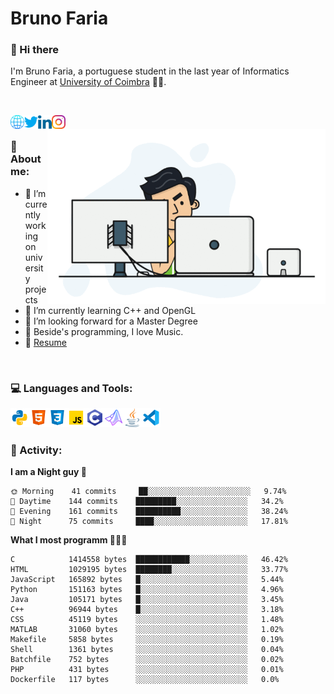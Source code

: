 # Bruno Faria

### 👋 Hi there

I'm Bruno Faria, a portuguese student in the last year of Informatics Engineer at [University of Coimbra](uc.pt/en) 👨‍🎓.

<br/>

[<img align="left" width="22px" alt="Website" src="https://github.com/brunofaria1322/brunofaria1322/blob/master/assets/social/global.svg"/>][website]
[<img align="left" width="22px" alt="Twitter" src="https://github.com/brunofaria1322/brunofaria1322/blob/master/assets/social/twitter.svg"/>][twitter]
[<img align="left" width="22px" alt="LinkedIn" src="https://github.com/brunofaria1322/brunofaria1322/blob/master/assets/social/linkedin.svg"/>][linkedin]
[<img align="left" width="22px" alt="Instagram" src="https://github.com/brunofaria1322/brunofaria1322/blob/master/assets/social/instagram.svg"/>][instagram]

<img align="right" height = "280" alt="GIF" src="https://github.com/brunofaria1322/brunofaria1322/blob/master/assets/animation.gif"/>

<br />

### 📕 About me:

- 🔭 I’m currently working on university projects
- 🌱 I’m currently learning C++ and OpenGL
- 💼 I’m looking forward for a Master Degree
- 💙 Beside's programming, I love Music.
- 📝 [Resume](https://en.wikipedia.org/wiki/HTTP_404)


<br />

### 💻 Languages and Tools:

<img align="left" width="30px" alt= "Python" src="https://github.com/brunofaria1322/brunofaria1322/blob/master/assets/skills/python.svg"/>
<img align="left" width="30px" alt= "Html5" src="https://github.com/brunofaria1322/brunofaria1322/blob/master/assets/skills/html5.svg"/>
<img align="left" width="30px" alt= "Css3" src="https://github.com/brunofaria1322/brunofaria1322/blob/master/assets/skills/css3.svg"/>
<img align="left" width="30px" alt= "JavaScript" src="https://github.com/brunofaria1322/brunofaria1322/blob/master/assets/skills/javascript.svg"/>
<img align="left" width="30px" alt= "C" src="https://github.com/brunofaria1322/brunofaria1322/blob/master/assets/skills/c.svg"/>
<img align="left" width="30px" alt= "Matlab" src="https://github.com/brunofaria1322/brunofaria1322/blob/master/assets/skills/matlab.svg"/>
<img align="left" width="30px" alt= "Java" src="https://github.com/brunofaria1322/brunofaria1322/blob/master/assets/skills/java.svg"/>
<img align="left" width="30px" alt= "Visual Studio Code" src="https://github.com/brunofaria1322/brunofaria1322/blob/master/assets/skills/vscode.svg"/>

<br />
<br />

### 🚩 Activity:

<!--START_SECTION:stats-->
**I am a Night guy 🌙** 

```text
🌞 Morning    41 commits     ██░░░░░░░░░░░░░░░░░░░░░░░	9.74% 
🌆 Daytime    144 commits    █████████░░░░░░░░░░░░░░░░	34.2% 
🌃 Evening    161 commits    ██████████░░░░░░░░░░░░░░░	38.24% 
🌙 Night      75 commits     ████░░░░░░░░░░░░░░░░░░░░░	17.81%

```
**What I most programm 👨🏽‍💻** 

```text
C            1414558 bytes  ████████████░░░░░░░░░░░░░	46.42% 
HTML         1029195 bytes  ████████░░░░░░░░░░░░░░░░░	33.77% 
JavaScript   165892 bytes   █░░░░░░░░░░░░░░░░░░░░░░░░	5.44% 
Python       151163 bytes   █░░░░░░░░░░░░░░░░░░░░░░░░	4.96% 
Java         105171 bytes   █░░░░░░░░░░░░░░░░░░░░░░░░	3.45% 
C++          96944 bytes    █░░░░░░░░░░░░░░░░░░░░░░░░	3.18% 
CSS          45119 bytes    ░░░░░░░░░░░░░░░░░░░░░░░░░	1.48% 
MATLAB       31060 bytes    ░░░░░░░░░░░░░░░░░░░░░░░░░	1.02% 
Makefile     5858 bytes     ░░░░░░░░░░░░░░░░░░░░░░░░░	0.19% 
Shell        1361 bytes     ░░░░░░░░░░░░░░░░░░░░░░░░░	0.04% 
Batchfile    752 bytes      ░░░░░░░░░░░░░░░░░░░░░░░░░	0.02% 
PHP          431 bytes      ░░░░░░░░░░░░░░░░░░░░░░░░░	0.01% 
Dockerfile   117 bytes      ░░░░░░░░░░░░░░░░░░░░░░░░░	0.0%
```


<!--END_SECTION:stats-->


[website]: https://brunofaria1322.github.io
[twitter]: https://twitter.com/brunofaria_1322
[instagram]: https://instagram.com/brunofaria_1322
[linkedin]: https://linkedin.com/in/bruno-faria
